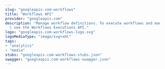```yaml
---
slug: "googleapis-com-workflows"
title: "Workflows API"
provider: "googleapis.com"
description: "Manage workflow definitions. To execute workflows and manage executions,\
  \ see the Workflows Executions API."
logo: "googleapis.com-workflows-logo.svg"
logoMediaType: "image/svg+xml"
tags:
- "analytics"
- "media"
stubs: "googleapis.com-workflows-stubs.json"
swagger: "googleapis.com-workflows-swagger.json"
---
```

